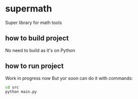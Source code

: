 # supermath
Super library for math tools

## how to build project
No need to build as it's on Python

## how to run project
Work in progress now
But yoг soon can do it with commands:
```bash
cd src
python main.py
```

